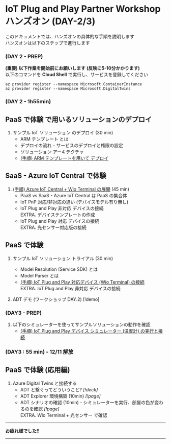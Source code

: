 # IoT Plug and Play Partner Workshop ハンズオン (DAY-2/3)

このドキュメントでは、ハンズオンの具体的な手順を説明します  
ハンズオンは以下のステップで進行します  

### (DAY 2 - PREP)
**(重要) 以下作業を開始前にお願いします (反映に5-10分かかります)**  
以下のコマンドを **Cloud Shell** で実行し、サービスを登録してください  
```
az provider register --namespace Microsoft.ContainerInstance  
az provider register --namespace Microsoft.DigitalTwins  
```

### (DAY 2 - 1h55min)
## PaaS で体験 で用いるソリューションのデプロイ  
1. サンプル IoT ソリューション のデプロイ (30 min)
    - ARM テンプレート とは  
    - デプロイの流れ - サービスのデプロイと権限の設定
    - ソリューション アーキテクチャ
    - [(手順) ARM テンプレートを用いて デプロイ](./deployment/)

## SaaS - Azure IoT Central で体験  
1. [(手順) Azure IoT Central + Wio Terminal の展開](./wioterminal/) (45 min)  
    - PaaS vs SaaS - Azure IoT Central は PaaS の集合体  
    - IoT PnP 対応/非対応の違い (デバイスモデル有り無し)  
    - IoT Plug and Play 非対応 デバイスの接続  
        EXTRA. デバイステンプレートの作成
    - IoT Plug and Play 対応 デバイスの接続  
        EXTRA. 光センサー対応版の接続

## PaaS で体験
1. サンプル IoT ソリューション トライアル (30 min)  
    - Model Resolution (Service SDK) とは  
    - Model Parser とは
    - [(手順) IoT Plug and Play 対応デバイス (Wio Terminal) の接続](./wioterminal/sample.md)  
    EXTRA. IoT Plug and Play 非対応 デバイスの接続  

1. ADT デモ (ワークショップ DAY.2) [!demo]
       
### (DAY3 - PREP)  
1. 以下のシミュレーターを使ってサンプルソリューションの動作を確認
    - [(手順) IoT Plug and Play デバイス シミュレーター (温度計) の実行と接続](./simulator/)

### (DAY3 : 55 min) - **12/11 解放**  
## PaaS で体験 (応用編)
1. Azure Digital Twins と接続する
    - ADT と繋ぐってどういうこと? *[!deck]*
    - ADT Explorer 環境構築 (10min) *[!page]*
    - ADT シナリオの確認 (10min) - シミュレーターを実行、部屋の色が変わるのを確認 *[!page]*  
    EXTRA. Wio Terminal + 光センサー で確認  

***
**お疲れ様でした!!**  
***


